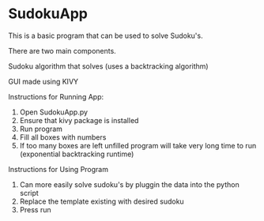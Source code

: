 # SudokuApp

This is a basic program that can be used to solve Sudoku's.

There are two main components.

Sudoku algorithm that solves (uses a backtracking algorithm)

GUI made using KIVY

Instructions for Running App:

1. Open SudokuApp.py
2. Ensure that kivy package is installed
3. Run program 
4. Fill all boxes with numbers
5. If too many boxes are left unfilled program will take very long time to run (exponential backtracking runtime)

Instructions for Using Program

1. Can more easily solve sudoku's by pluggin the data into the python script
2. Replace the template existing with desired sudoku 
3. Press run

